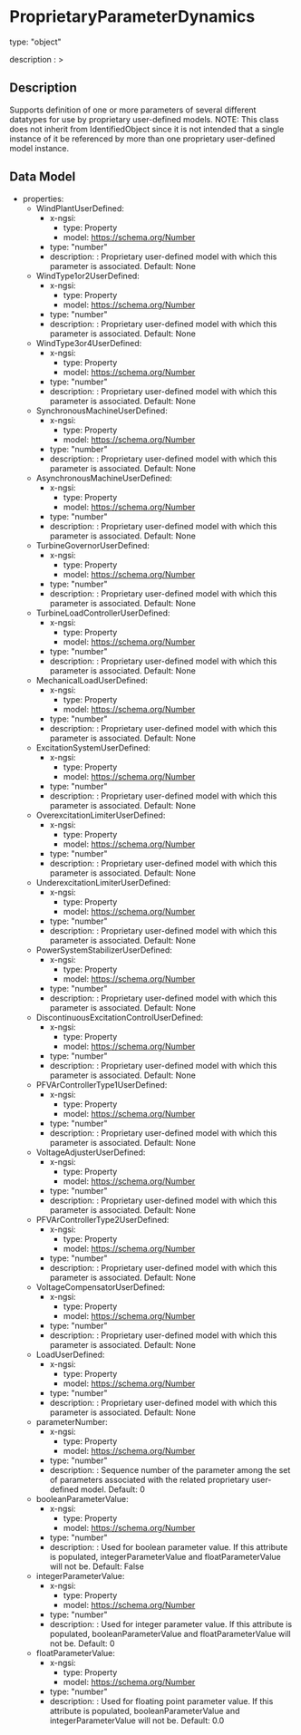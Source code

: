 # ProprietaryParameterDynamics
type: "object"
description : >
## Description
Supports definition of one or more parameters of several different datatypes for use by proprietary user-defined models.  NOTE: This class does not inherit from IdentifiedObject since it is not intended that a single instance of it be referenced by more than one proprietary user-defined model instance.

## Data Model
  - properties:
    - WindPlantUserDefined:
      - x-ngsi:
        - type: Property
        - model: https://schema.org/Number
      - type: "number"
      - description: : Proprietary user-defined model with which this parameter is associated. Default: None
    - WindType1or2UserDefined:
      - x-ngsi:
        - type: Property
        - model: https://schema.org/Number
      - type: "number"
      - description: : Proprietary user-defined model with which this parameter is associated. Default: None
    - WindType3or4UserDefined:
      - x-ngsi:
        - type: Property
        - model: https://schema.org/Number
      - type: "number"
      - description: : Proprietary user-defined model with which this parameter is associated. Default: None
    - SynchronousMachineUserDefined:
      - x-ngsi:
        - type: Property
        - model: https://schema.org/Number
      - type: "number"
      - description: : Proprietary user-defined model with which this parameter is associated. Default: None
    - AsynchronousMachineUserDefined:
      - x-ngsi:
        - type: Property
        - model: https://schema.org/Number
      - type: "number"
      - description: : Proprietary user-defined model with which this parameter is associated. Default: None
    - TurbineGovernorUserDefined:
      - x-ngsi:
        - type: Property
        - model: https://schema.org/Number
      - type: "number"
      - description: : Proprietary user-defined model with which this parameter is associated. Default: None
    - TurbineLoadControllerUserDefined:
      - x-ngsi:
        - type: Property
        - model: https://schema.org/Number
      - type: "number"
      - description: : Proprietary user-defined model with which this parameter is associated. Default: None
    - MechanicalLoadUserDefined:
      - x-ngsi:
        - type: Property
        - model: https://schema.org/Number
      - type: "number"
      - description: : Proprietary user-defined model with which this parameter is associated. Default: None
    - ExcitationSystemUserDefined:
      - x-ngsi:
        - type: Property
        - model: https://schema.org/Number
      - type: "number"
      - description: : Proprietary user-defined model with which this parameter is associated. Default: None
    - OverexcitationLimiterUserDefined:
      - x-ngsi:
        - type: Property
        - model: https://schema.org/Number
      - type: "number"
      - description: : Proprietary user-defined model with which this parameter is associated. Default: None
    - UnderexcitationLimiterUserDefined:
      - x-ngsi:
        - type: Property
        - model: https://schema.org/Number
      - type: "number"
      - description: : Proprietary user-defined model with which this parameter is associated. Default: None
    - PowerSystemStabilizerUserDefined:
      - x-ngsi:
        - type: Property
        - model: https://schema.org/Number
      - type: "number"
      - description: : Proprietary user-defined model with which this parameter is associated. Default: None
    - DiscontinuousExcitationControlUserDefined:
      - x-ngsi:
        - type: Property
        - model: https://schema.org/Number
      - type: "number"
      - description: : Proprietary user-defined model with which this parameter is associated. Default: None
    - PFVArControllerType1UserDefined:
      - x-ngsi:
        - type: Property
        - model: https://schema.org/Number
      - type: "number"
      - description: : Proprietary user-defined model with which this parameter is associated. Default: None
    - VoltageAdjusterUserDefined:
      - x-ngsi:
        - type: Property
        - model: https://schema.org/Number
      - type: "number"
      - description: : Proprietary user-defined model with which this parameter is associated. Default: None
    - PFVArControllerType2UserDefined:
      - x-ngsi:
        - type: Property
        - model: https://schema.org/Number
      - type: "number"
      - description: : Proprietary user-defined model with which this parameter is associated. Default: None
    - VoltageCompensatorUserDefined:
      - x-ngsi:
        - type: Property
        - model: https://schema.org/Number
      - type: "number"
      - description: : Proprietary user-defined model with which this parameter is associated. Default: None
    - LoadUserDefined:
      - x-ngsi:
        - type: Property
        - model: https://schema.org/Number
      - type: "number"
      - description: : Proprietary user-defined model with which this parameter is associated. Default: None
    - parameterNumber:
      - x-ngsi:
        - type: Property
        - model: https://schema.org/Number
      - type: "number"
      - description: : Sequence number of the parameter among the set of parameters associated with the related proprietary user-defined model. Default: 0
    - booleanParameterValue:
      - x-ngsi:
        - type: Property
        - model: https://schema.org/Number
      - type: "number"
      - description: : Used for boolean parameter value. If this attribute is populated, integerParameterValue and floatParameterValue will not be. Default: False
    - integerParameterValue:
      - x-ngsi:
        - type: Property
        - model: https://schema.org/Number
      - type: "number"
      - description: : Used for integer parameter value.  If this attribute is populated, booleanParameterValue and floatParameterValue will not be. Default: 0
    - floatParameterValue:
      - x-ngsi:
        - type: Property
        - model: https://schema.org/Number
      - type: "number"
      - description: : Used for floating point parameter value.  If this attribute is populated, booleanParameterValue and integerParameterValue will not be. Default: 0.0
